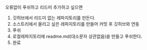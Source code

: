 오류없이 푸쉬하고 리드미 추가하고 싶으면

1. 깃허브에서 리드미 없는 레파지토리를 만든다.
2. 소스트리에서 올리고 싶은 레파지토리를 만들어 커밋 후 깃허브와 연동
3. 푸쉬
4. 로컬레파지토리에 readme.md(대소문자 상관없음)을 만들고 푸쉬한다.
5. 완료